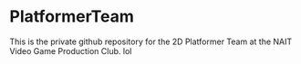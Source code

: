 # PlatformerTeam
This is the private github repository for the 2D Platformer Team at the NAIT Video Game Production Club.
lol